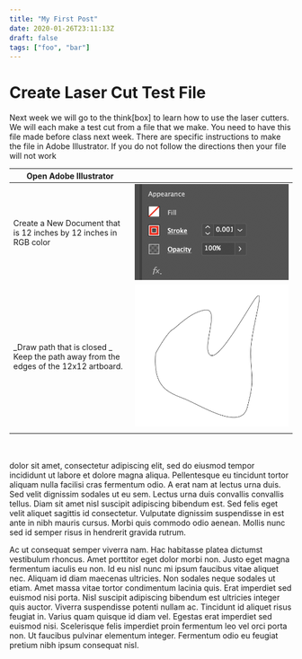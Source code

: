 ```yaml
---
title: "My First Post"
date: 2020-01-26T23:11:13Z
draft: false
tags: ["foo", "bar"]
---
```


# Create Laser Cut Test File

Next week we will go to the think[box] to learn how to use the laser cutters.
We will each make a test cut from a file that we make. You need to have this
file made before class next week. There are specific instructions to make
the file in Adobe Illustrator. If you do not follow the directions then your
file will not work

| Open Adobe Illustrator                                                               |                                                                            |
| ------------------------------------------------------------------------------------ | -------------------------------------------------------------------------- |
| Create a New Document that is 12 inches by 12 inches in RGB color                    | ![alt text for screen readers](red-stroke.png "Text to show on mouseover") |
| _Draw path that is closed _ Keep the path away from the edges of the 12x12 artboard. | ![alt text for screen readers](1st-stroke.png "Text to show on mouseover") |
|                                                                                      |                                                                            |

<p style="height: 20px; overflow: hidden; display:grid;grid-template-columns: 1fr 1fr 1fr; grid-gap:1rem;width:100%;">

</p>

dolor sit amet, consectetur adipiscing elit, sed do eiusmod tempor
incididunt ut labore et dolore magna aliqua. Pellentesque eu tincidunt tortor
aliquam nulla facilisi cras fermentum odio. A erat nam at lectus urna duis.
Sed velit dignissim sodales ut eu sem. Lectus urna duis convallis convallis
tellus. Diam sit amet nisl suscipit adipiscing bibendum est. Sed felis eget
velit aliquet sagittis id consectetur. Vulputate dignissim suspendisse in est
ante in nibh mauris cursus. Morbi quis commodo odio aenean. Mollis nunc sed id
semper risus in hendrerit gravida rutrum.

<!--more-->

Ac ut consequat semper viverra nam. Hac habitasse platea dictumst vestibulum
rhoncus. Amet porttitor eget dolor morbi non. Justo eget magna fermentum
iaculis eu non. Id eu nisl nunc mi ipsum faucibus vitae aliquet nec. Aliquam
id diam maecenas ultricies. Non sodales neque sodales ut etiam. Amet massa
vitae tortor condimentum lacinia quis. Erat imperdiet sed euismod nisi porta.
Nisl suscipit adipiscing bibendum est ultricies integer quis auctor. Viverra
suspendisse potenti nullam ac. Tincidunt id aliquet risus feugiat in. Varius
quam quisque id diam vel. Egestas erat imperdiet sed euismod nisi. Scelerisque
felis imperdiet proin fermentum leo vel orci porta non. Ut faucibus pulvinar
elementum integer. Fermentum odio eu feugiat pretium nibh ipsum consequat nisl.
